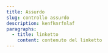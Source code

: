 ```yaml
---
title: Assurdo
slug: controllo assurdo
description: kenfknrfnlaf
paragraphs:
  - title: linketto
    content: contenuto del linketto
---
```

